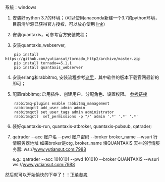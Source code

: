 系统：windows
1. 安装好python 3.7的环境；（可以使用anaconda新建一个3.7的python环境，目前清华源已获得官方授权，可以放心使用 [link](https://mirrors.tuna.tsinghua.edu.cn/help/anaconda/)）

2. 安装quantaxis，可参考官方安装教程；

3. 安装quantaxis_webserver,
```
	pip install https://github.com/yutiansut/tornado_http2/archive/master.zip
	pip install tornado==5.1.1
	pip install quantaxis_webserver
```

4.  安装erlang和rabbitmq, 安装流程参考[这里](https://blog.csdn.net/z583773315/article/details/81210748)，其中软件的版本下载官网最新的即可；

5. 配置rabbitmq: 启用插件、创建用户、分配角色、设置权限。 [参考链接](https://blog.csdn.net/leisure_life/article/details/78707338)
```
    rabbitmq-plugins enable rabbitmq_management
    rabbitmqctl add_user admin admin
    rabbitmqctl set_user_tags admin administrator
    rabbitmqctl  set_permissions -p "/" admin '.*' '.*' '.*'
```

6. 装好quantaxis-run, quantaxis-atbroker, quantaxis-pubsub, qatrader;

7. qatrader --acc 账户名 --pwd 账户密码 --broker broker_name --wsuri 行情服务器地址
    如果broker是otg, broker_name 填QUANTAXIS
    天神的行情服务器: ws://www.yutiansut.com:7988

    e.g.:
    qatrader --acc 1010101 --pwd 101010 --broker QUANTAXIS --wsuri ws://www.yutiansut.com:7988

然后就可以开始愉快的下单了！！[下单参考](https://github.com/yutiansut/QATrader)